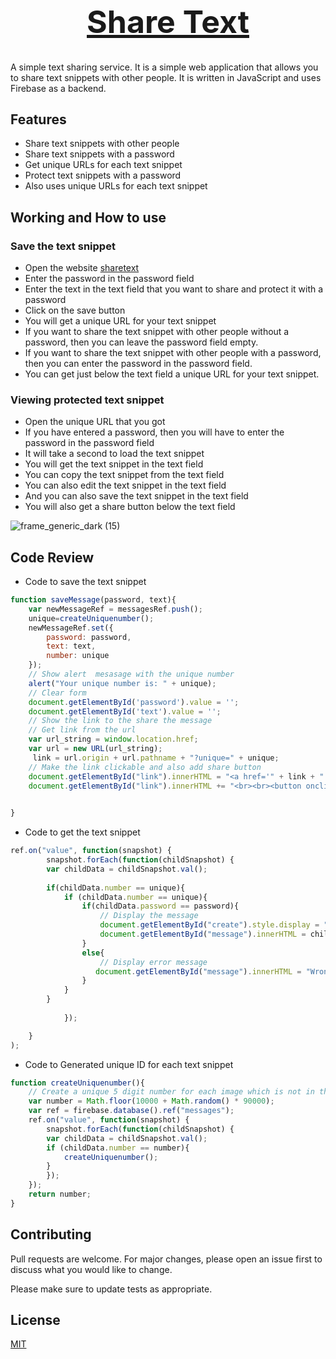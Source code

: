 <h1 align="center" style="font-size:50px;"><a href="https://sharetext.vercel.app">Share Text</a></h1>

A simple text sharing service. It is a simple web application that allows you to share text snippets with other people. It is written in JavaScript and uses Firebase as a backend.

## Features

* Share text snippets with other people
* Share text snippets with a password
* Get unique URLs for each text snippet
* Protect text snippets with a password
* Also uses unique URLs for each text snippet

## Working and How to use

### Save the text snippet
* Open the website [sharetext](https://sharetext.vercel.app/)
* Enter the password in the password field
* Enter the text in the text field that you want to share and protect it with a password
* Click on the save button 
* You will get a unique URL for your text snippet 
* If you want to share the text snippet with other people without a password, then you can leave the password field empty.
* If you want to share the text snippet with other people with a password, then you can enter the password in the password field.
* You can get just below the text field a unique URL for your text snippet.
### Viewing protected text snippet

* Open the unique URL that you got
* If you have entered a password, then you will have to enter the password in the password field
* It will take a second to load the text snippet
* You will get the text snippet in the text field
* You can copy the text snippet from the text field
* You can also edit the text snippet in the text field
* And you can also save the text snippet in the text field
* You will also get a share button below the text field

![frame_generic_dark (15)](https://user-images.githubusercontent.com/80502833/208247825-b9e6d917-ab73-4238-853f-9b4540088d3c.png)


## Code Review

* Code to save the text snippet
```js
function saveMessage(password, text){
    var newMessageRef = messagesRef.push();
    unique=createUniquenumber();
    newMessageRef.set({
        password: password,
        text: text,
        number: unique
    });
    // Show alert  mesasage with the unique number
    alert("Your unique number is: " + unique);
    // Clear form
    document.getElementById('password').value = '';
    document.getElementById('text').value = ''; 
    // Show the link to the share the message
    // Get link from the url
    var url_string = window.location.href;
    var url = new URL(url_string);
     link = url.origin + url.pathname + "?unique=" + unique;
    // Make the link clickable and also add share button
    document.getElementById("link").innerHTML = "<a href='" + link + "'>" + link + "</a>";
    document.getElementById("link").innerHTML += "<br><br><button onclick='share()'>Share</button>";

   
}
```

* Code to get the text snippet
```js
ref.on("value", function(snapshot) {
        snapshot.forEach(function(childSnapshot) {
        var childData = childSnapshot.val();
        
        if(childData.number == unique){
            if (childData.number == unique){
                if(childData.password == password){
                    // Display the message
                    document.getElementById("create").style.display = "block";
                    document.getElementById("message").innerHTML = childData.text;
                }
                else{
                    // Display error message
                   document.getElementById("message").innerHTML = "Wrong password";
                }
            }
        }
       
            });

    }
);
```

* Code to Generated unique ID for each text snippet
```js
function createUniquenumber(){
    // Create a unique 5 digit number for each image which is not in the database field number yet
    var number = Math.floor(10000 + Math.random() * 90000);
    var ref = firebase.database().ref("messages");
    ref.on("value", function(snapshot) {
        snapshot.forEach(function(childSnapshot) {
        var childData = childSnapshot.val();
        if (childData.number == number){
            createUniquenumber();
        }
        });
    });
    return number;
}
```

## Contributing

Pull requests are welcome. For major changes, please open an issue first to discuss what you would like to change.

Please make sure to update tests as appropriate.

## License

[MIT](/LICENSE)


